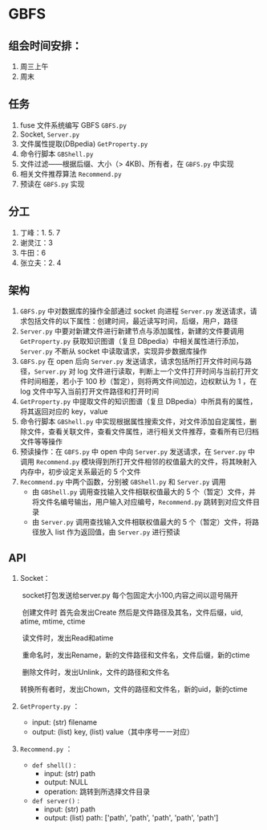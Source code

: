 # GBFS
## 组会时间安排：

1. 周三上午
2. 周末

## 任务

1. fuse 文件系统编写 GBFS `GBFS.py`
2. Socket, `Server.py`
3. 文件属性提取(DBpedia) `GetProperty.py`
4. 命令行脚本 `GBShell.py`
5. 文件过滤——根据后缀、大小（> 4KB)、所有者，在 `GBFS.py` 中实现
6. 相关文件推荐算法 `Recommend.py`
7. 预读在 `GBFS.py` 实现

## 分工

1. 丁峰：1. 5. 7
2. 谢灵江：3
3. 牛田：6
4. 张立夫：2. 4

## 架构

1. `GBFS.py` 中对数据库的操作全部通过 socket 向进程 `Server.py` 发送请求，请求包括文件的以下属性：创建时间，最近读写时间，后缀，用户，路径
2. `Server.py` 中要对新建文件进行新建节点与添加属性，新建的文件要调用 `GetProperty.py` 获取知识图谱（复旦 DBpedia）中相关属性进行添加， `Server.py` 不断从 socket 中读取请求，实现异步数据库操作
3. `GBFS.py` 在 open 后向 `Server.py` 发送请求，请求包括所打开文件时间与路径，`Server.py` 对 log 文件进行读取，判断上一个文件打开时间与当前打开文件时间相差，若小于 100 秒（暂定），则将两文件间加边，边权默认为 1 ，在 log 文件中写入当前打开文件路径和打开时间
4. `GetProperty.py` 中提取文件的知识图谱（复旦 DBpedia）中所具有的属性，将其返回对应的 key，value
5. 命令行脚本 `GBShell.py` 中实现根据属性搜索文件，对文件添加自定属性，删除文件，查看关联文件，查看文件属性，进行相关文件推荐，查看所有已归档文件等等操作
6. 预读操作：在 `GBFS.py` 中 open 中向 `Server.py` 发送请求，在 `Server.py` 中调用 `Recommend.py` 模块得到所打开文件相邻的权值最大的文件，将其映射入内存中，初步设定关系最近的 5 个文件
7. `Recommend.py` 中两个函数，分别被 `GBShell.py` 和 `Server.py` 调用
   - 由 `GBShell.py` 调用查找输入文件相联权值最大的 5 个（暂定）文件，并将文件名编号输出，用户输入对应编号，`Recommend.py` 跳转到对应文件目录
   - 由 `Server.py` 调用查找输入文件相联权值最大的 5 个（暂定）文件，将路径放入 list 作为返回值，由 `Server.py` 进行预读

## API

1. Socket：

   ​	socket打包发送给server.py 每个包固定大小100,内容之间以逗号隔开	

   ​	创建文件时 首先会发出Create 然后是文件路径及其名，文件后缀，uid, atime, mtime, ctime

   ​	读文件时，发出Read和atime

   ​	重命名时，发出Rename，新的文件路径和文件名，文件后缀，新的ctime

   ​	删除文件时，发出Unlink，文件的路径和文件名

   ​	转换所有者时，发出Chown，文件的路径和文件名，新的uid，新的ctime

2. `GetProperty.py` ：
   - input: (str) filename
   - output: (list) key, (list) value（其中序号一一对应）

3. `Recommend.py` ：
   - `def shell()` :
     - input: (str) path
     - output: NULL
     - operation: 跳转到所选择文件目录
   - `def server()` :
     - input: (str) path
     - output: (list) path: ['path', 'path', 'path', 'path', 'path']